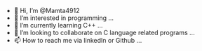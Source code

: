 - 👋 Hi, I’m @Mamta4912
- 👀 I’m interested in programming ...
- 🌱 I’m currently learning C++ ...
- 💞️ I’m looking to collaborate on C language related programs ...
- 📫 How to reach me via linkedIn or Github ...

<!---
Mamta4912/Mamta4912 is a ✨ special ✨ repository because its `README.md` (this file) appears on your GitHub profile.
You can click the Preview link to take a look at your changes.
--->
